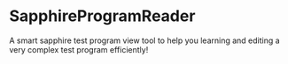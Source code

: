 # SapphireProgramReader
A smart sapphire test program view tool to help you learning and editing a very complex test program efficiently!
